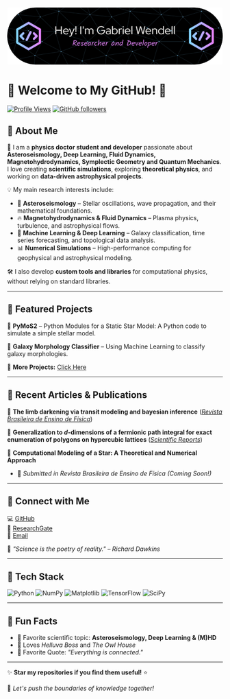 ![Header](https://github.com/GabrielWendell/GabrielWendell/blob/main/Figs/github-header-image_6.png)

# 🌌 Welcome to My GitHub! 🚀

[![Profile Views](https://komarev.com/ghpvc/?username=YourUsername&style=flat-square)](https://github.com/YourUsername)
[![GitHub followers](https://img.shields.io/github/followers/YourUsername?style=social)](https://github.com/YourUsername)

## 👋 About Me

🔭 I am a **physics doctor student and developer** passionate about **Asteroseismology, Deep Learning, Fluid Dynamics, Magnetohydrodynamics, Symplectic Geometry and Quantum Mechanics**. I love creating **scientific simulations**, exploring **theoretical physics**, and working on **data-driven astrophysical projects**.

💡 My main research interests include:
- 🌠 **Asteroseismology** – Stellar oscillations, wave propagation, and their mathematical foundations.
- 🔥 **Magnetohydrodynamics & Fluid Dynamics** – Plasma physics, turbulence, and astrophysical flows.
- 🧠 **Machine Learning & Deep Learning** – Galaxy classification, time series forecasting, and topological data analysis.
- 📊 **Numerical Simulations** – High-performance computing for geophysical and astrophysical modeling.

🛠️ I also develop **custom tools and libraries** for computational physics, without relying on standard libraries.

---

## 🚀 Featured Projects

📌 **PyMoS2** – Python Modules for a Static Star Model: A Python code to simulate a simple stellar model.

📌 **Galaxy Morphology Classifier** – Using Machine Learning to classify galaxy morphologies.

🔗 **More Projects:** [Click Here](https://github.com/GabrielWendell?tab=repositories)

---

## 📖 Recent Articles & Publications
 
 📜 **The limb darkening via transit modeling and bayesian inference** (*[Revista Brasileira de Ensino de Física](https://www.scielo.br/j/rbef/a/ddM7DJnfSst5L3s9KpFvcPd/?lang=pt)*)
 
 📜 **Generalization to $d$-dimensions of a fermionic path integral for exact enumeration of polygons on hypercubic lattices** (*[Scientific Reports](https://www.nature.com/articles/s41598-024-71809-1)*)

📜 **Computational Modeling of a Star: A Theoretical and Numerical Approach**
- 📝 *Submitted in Revista Brasileira de Ensino de Física* *(Coming Soon!)*

---

## 📡 Connect with Me

💻 [GitHub](https://github.com/GabrielWendell)  
📜 [ResearchGate](https://www.researchgate.net/profile/Gabriel-Celestino-Rocha)  
📨 [Email](mailto:gabrielwendell@fisica.ufrn.br)

📣 *"Science is the poetry of reality." 
– Richard Dawkins*

---

## 🧰 Tech Stack

![Python](https://img.shields.io/badge/Python-3776AB?style=for-the-badge&logo=python&logoColor=white)
![NumPy](https://img.shields.io/badge/NumPy-013243?style=for-the-badge&logo=numpy&logoColor=white)
![Matplotlib](https://img.shields.io/badge/Matplotlib-11557C?style=for-the-badge&logo=matplotlib&logoColor=white)
![TensorFlow](https://img.shields.io/badge/TensorFlow-FF6F00?style=for-the-badge&logo=tensorflow&logoColor=white)
![SciPy](https://img.shields.io/badge/SciPy-8CAAE6?style=for-the-badge&logo=scipy&logoColor=white)

---

## 🌟 Fun Facts

- 📖 Favorite scientific topic: **Asteroseismology, Deep Learning & (M)HD**
- 🎵 Loves *Helluva Boss* and *The Owl House*
- 💭 Favorite Quote: *"Everything is connected."*

---

✨ **Star my repositories if you find them useful!** ⭐

🚀 *Let's push the boundaries of knowledge together!*
